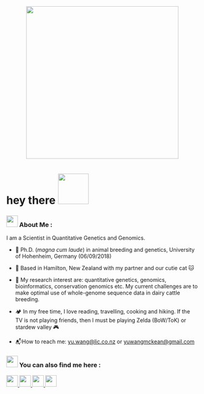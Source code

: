 <div id="header" align="center">
  <img src="https://media.giphy.com/media/hpXdHPfFI5wTABdDx9/giphy.gif" width="400"/>
</div>


<h1>
  hey there
  <img src="https://media.giphy.com/media/Wj7lNjMNDxSmc/giphy.gif" width="80"/>
</h1>


### <img src="https://media.giphy.com/media/WUlplcMpOCEmTGBtBW/giphy.gif" width="30">  About Me :

I am a Scientist in Quantitative Genetics and Genomics.

- :cow2: Ph.D. (*magna cum laude*) in animal breeding and genetics, University of Hohenheim, Germany (06/09/2018)

- :kiwi_fruit: Based in Hamilton, New Zealand with my partner and our cutie cat :cat:

- :dna: My research interest are: quantitative genetics, genomics, bioinformatics, conservation genomics etc. My current challenges are to make optimal use of whole-genome sequence data in dairy cattle breeding.

- :camping: In my free time, I love reading, travelling, cooking and hiking. If the TV is not playing friends, then I must be playing Zelda (BoW/ToK) or stardew valley :video_game:

- :mailbox_with_mail:How to reach me: [yu.wang@lic.co.nz](mailto:yu.wang@lic.co.nz) or [yuwangmckean@gmail.com](mailto:yuwangmckean@gmail.com) 


### <img src="https://media.giphy.com/media/WUlplcMpOCEmTGBtBW/giphy.gif" width="30">  You can also find me here :

<div id="badges">
  <a href="https://www.linkedin.com/in/yuwangnz/">
    <img src="https://simpleicons.org/icons/linkedin.svg"  width="30"/>
  </a>
  <a href="https://www.researchgate.net/profile/Yu-Wang-303">
    <img src="https://simpleicons.org/icons/researchgate.svg" width="30"/>
  </a>
    <a href="https://orcid.org/0000-0003-3756-6246">
    <img src="https://simpleicons.org/icons/orcid.svg" width="30"/>
  </a>
      <a href="https://yuwangmckean.wordpress.com/">
    <img src="https://simpleicons.org/icons/wordpress.svg" width="30"/>
  </a>
</div>

